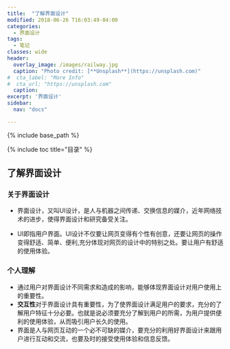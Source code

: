 ```yaml
---
title:  "了解界面设计"
modified: 2018-06-26 T16:03:49-04:00
categories: 
  - 界面设计
tags:
  - 笔记
classes: wide
header:
  overlay_image: /images/railway.jpg 
  caption: "Photo credit: [**Unsplash**](https://unsplash.com)"
#  cta_label: "More Info" 
#  cta_url: "https://unsplash.com"
  caption:
excerpt: '界面设计'
sidebar:
  nav: "docs"

---
```


{% include base_path %}

{% include toc title="目录" %}

 
## 了解界面设计

### 关于界面设计

- 界面设计，又叫UI设计，是人与机器之间传递、交换信息的媒介，近年网络技术的进步，使得界面设计和研究备受关注。

- UI即指用户界面。UI设计不仅要让网页变得有个性有创意，还要让网页的操作变得舒适、简单、便利,充分体现对网页的设计中的特别之处。要让用户有舒适的使用体验。


### 个人理解
- 通过用户对界面设计不同需求和造成的影响，能够体现界面设计对用户使用上的重要性。
- **交互性**对于界面设计具有重要性，为了使界面设计满足用户的要求，充分的了解用户特征十分必要。也就是说必须要充分了解到用户的所需，为用户提供便利的使用体验，从而吸引用户长久的使用。
- 界面是人与网页互动的一个必不可缺的媒介，要充分的利用好界面设计来跟用户进行互动和交流，也要及时的接受使用体验和信息反馈。
